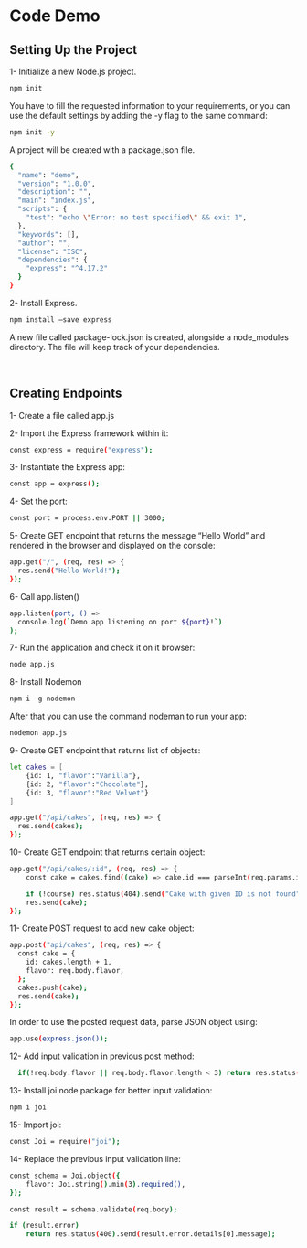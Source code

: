 # Code Demo

## Setting Up the Project

1- Initialize a new Node.js project.

```bash
npm init
```

You have to fill the requested information to your requirements, or you can use the default settings by adding the -y flag to the same command:

```bash
npm init -y
```

A project will be created with a package.json file.

```bash
{
  "name": "demo",
  "version": "1.0.0",
  "description": "",
  "main": "index.js",
  "scripts": {
    "test": "echo \"Error: no test specified\" && exit 1",
  },
  "keywords": [],
  "author": "",
  "license": "ISC",
  "dependencies": {
    "express": "^4.17.2"
  }
}
```

2- Install Express.

```bash
npm install –save express
```

A new file called package-lock.json is created, alongside a node_modules directory. The file will keep track of your dependencies.

<br>

## Creating Endpoints

1- Create a file called app.js

2- Import the Express framework within it:

```bash
const express = require("express");
```

3- Instantiate the Express app:

```bash
const app = express();
```

4- Set the port:

```bash
const port = process.env.PORT || 3000;
```

5- Create GET endpoint that returns the message “Hello World” and rendered in the browser and displayed on the console:

```bash
app.get("/", (req, res) => {
  res.send("Hello World!");
});
```

6- Call app.listen()

```bash
app.listen(port, () =>
  console.log(`Demo app listening on port ${port}!`)
);
```

7- Run the application and check it on it browser:

```bash
node app.js
```

8- Install Nodemon

```bash
npm i –g nodemon
```

After that you can use the command nodeman to run your app:

```bash
nodemon app.js
```

9- Create GET endpoint that returns list of objects:

```bash
let cakes = [
    {id: 1, "flavor":"Vanilla"},
    {id: 2, "flavor":"Chocolate"},
    {id: 3, "flavor":"Red Velvet"}
]

app.get("/api/cakes", (req, res) => {
  res.send(cakes);
});
```

10- Create GET endpoint that returns certain object:

```bash
app.get("/api/cakes/:id", (req, res) => {
    const cake = cakes.find((cake) => cake.id === parseInt(req.params.id));

    if (!course) res.status(404).send("Cake with given ID is not found");
    res.send(cake);
});
```

11- Create POST request to add new cake object:

```bash
app.post("api/cakes", (req, res) => {
  const cake = {
    id: cakes.length + 1,
    flavor: req.body.flavor,
  };
  cakes.push(cake);
  res.send(cake);
});
```

In order to use the posted request data, parse JSON object using:

```bash
app.use(express.json());
```

12- Add input validation in previous post method:

```bash
  if(!req.body.flavor || req.body.flavor.length < 3) return res.status(400).send("Name is required & should be minimum 3 characters")
```

13- Install joi node package for better input validation:

```bash
npm i joi
```

15- Import joi:

```bash
const Joi = require("joi");
```

14- Replace the previous input validation line:

```bash
const schema = Joi.object({
    flavor: Joi.string().min(3).required(),
});

const result = schema.validate(req.body);

if (result.error)
    return res.status(400).send(result.error.details[0].message);

```
